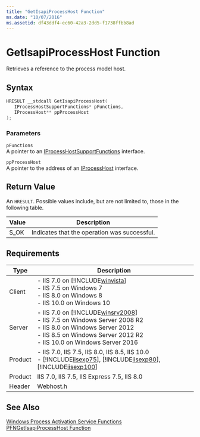 ```yaml
---
title: "GetIsapiProcessHost Function"
ms.date: "10/07/2016"
ms.assetid: df43ddf4-ec60-42a3-2dd5-f1738ffbb8ad
---
```

# GetIsapiProcessHost Function

Retrieves a reference to the process model host.  
  
## Syntax  
  
```cpp  
HRESULT __stdcall GetIsapiProcessHost(  
   IProcessHostSupportFunctions* pFunctions,  
   IProcessHost** ppProcessHost  
);  
```  
  
### Parameters  

 `pFunctions`  
 A pointer to an [IProcessHostSupportFunctions](../../web-development-reference/native-code-api-reference/iprocesshostsupportfunctions-interface.md) interface.  
  
 `ppProcessHost`  
 A pointer to the address of an [IProcessHost](../../web-development-reference/native-code-api-reference/iprocesshost-interface.md) interface.  
  
## Return Value  

 An `HRESULT`. Possible values include, but are not limited to, those in the following table.  
  
|Value|Description|  
|-----------|-----------------|  
|S_OK|Indicates that the operation was successful.|  
  
## Requirements  
  
|Type|Description|  
|----------|-----------------|  
|Client|-   IIS 7.0 on [!INCLUDE[winvista](../../wmi-provider/includes/winvista-md.md)]<br />-   IIS 7.5 on Windows 7<br />-   IIS 8.0 on Windows 8<br />-   IIS 10.0 on Windows 10|  
|Server|-   IIS 7.0 on [!INCLUDE[winsrv2008](../../wmi-provider/includes/winsrv2008-md.md)]<br />-   IIS 7.5 on Windows Server 2008 R2<br />-   IIS 8.0 on Windows Server 2012<br />-   IIS 8.5 on Windows Server 2012 R2<br />-   IIS 10.0 on Windows Server 2016|  
|Product|-   IIS 7.0, IIS 7.5, IIS 8.0, IIS 8.5, IIS 10.0<br />-   [!INCLUDE[iisexp75](../../web-development-reference/native-code-api-reference/includes/iisexp75-md.md)], [!INCLUDE[iisexp80](../../web-development-reference/native-code-api-reference/includes/iisexp80-md.md)], [!INCLUDE[iisexp100](../../web-development-reference/native-code-api-reference/includes/iisexp100-md.md)]|  
|Product|IIS 7.0, IIS 7.5, IIS Express 7.5, IIS 8.0|  
|Header|Webhost.h|  
  
## See Also  

 [Windows Process Activation Service Functions](../../web-development-reference/native-code-api-reference/windows-process-activation-service-functions.md)   
 [PFNGetIsapiProcessHost Function](../../web-development-reference/native-code-api-reference/pfngetisapiprocesshost-function.md)

